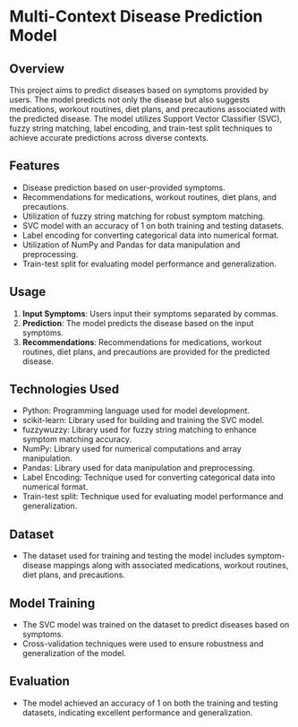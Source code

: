 # Multi-Context Disease Prediction Model

## Overview
This project aims to predict diseases based on symptoms provided by users. The model predicts not only the disease but also suggests medications, workout routines, diet plans, and precautions associated with the predicted disease. The model utilizes Support Vector Classifier (SVC), fuzzy string matching, label encoding, and train-test split techniques to achieve accurate predictions across diverse contexts.

## Features
- Disease prediction based on user-provided symptoms.
- Recommendations for medications, workout routines, diet plans, and precautions.
- Utilization of fuzzy string matching for robust symptom matching.
- SVC model with an accuracy of 1 on both training and testing datasets.
- Label encoding for converting categorical data into numerical format.
- Utilization of NumPy and Pandas for data manipulation and preprocessing.
- Train-test split for evaluating model performance and generalization.

## Usage
1. **Input Symptoms**: Users input their symptoms separated by commas.
2. **Prediction**: The model predicts the disease based on the input symptoms.
3. **Recommendations**: Recommendations for medications, workout routines, diet plans, and precautions are provided for the predicted disease.

## Technologies Used
- Python: Programming language used for model development.
- scikit-learn: Library used for building and training the SVC model.
- fuzzywuzzy: Library used for fuzzy string matching to enhance symptom matching accuracy.
- NumPy: Library used for numerical computations and array manipulation.
- Pandas: Library used for data manipulation and preprocessing.
- Label Encoding: Technique used for converting categorical data into numerical format.
- Train-test split: Technique used for evaluating model performance and generalization.

## Dataset
- The dataset used for training and testing the model includes symptom-disease mappings along with associated medications, workout routines, diet plans, and precautions.

## Model Training
- The SVC model was trained on the dataset to predict diseases based on symptoms.
- Cross-validation techniques were used to ensure robustness and generalization of the model.

## Evaluation
- The model achieved an accuracy of 1 on both the training and testing datasets, indicating excellent performance and generalization.
